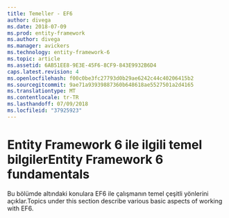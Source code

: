 ```yaml
---
title: Temeller - EF6
author: divega
ms.date: 2018-07-09
ms.prod: entity-framework
ms.author: divega
ms.manager: avickers
ms.technology: entity-framework-6
ms.topic: article
ms.assetid: 6AB51EE8-9E3E-45F6-8CF9-843E9932B6D4
caps.latest.revision: 4
ms.openlocfilehash: f00c0be3fc27793d0b29ae6242c44c40206415b2
ms.sourcegitcommit: 9ae71a93939887360b648618ae5527501a2d4165
ms.translationtype: MT
ms.contentlocale: tr-TR
ms.lasthandoff: 07/09/2018
ms.locfileid: "37925923"
---
```

# <a name="entity-framework-6-fundamentals"></a><span data-ttu-id="4fe84-102">Entity Framework 6 ile ilgili temel bilgiler</span><span class="sxs-lookup"><span data-stu-id="4fe84-102">Entity Framework 6 fundamentals</span></span>
<span data-ttu-id="4fe84-103">Bu bölümde altındaki konulara EF6 ile çalışmanın temel çeşitli yönlerini açıklar.</span><span class="sxs-lookup"><span data-stu-id="4fe84-103">Topics under this section describe various basic aspects of working with EF6.</span></span>
